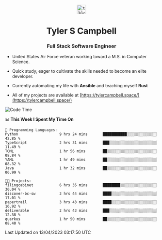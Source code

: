 <p align="center">
<a href="https://www.linkedin.com/in/t36campbell" target="blank"><img align="center" src="https://ik.imagekit.io/t36campbell/Portfolio/linkedin.png.original_m8bbGgPh6.png" alt="t36campbell" height="30" width="30" /></a>
</p>
<h1 align="center">Tyler S Campbell</h1>
<h3 align="center">Full Stack Software Engineer</h3>

* United States Air Force veteran working toward a M.S. in Computer Science.

* Quick study, eager to cultivate the skills needed to become an elite developer.

* Currently automating my life with **Ansible** and teaching myself **Rust**

* All of my projects are available at [https://tylercampbell.space/](https://tylercampbell.space/)

<!--START_SECTION:waka-->
![Code Time](http://img.shields.io/badge/Code%20Time-2%2C386%20hrs%2029%20mins-blue)

📊 **This Week I Spent My Time On** 

```text
💬 Programming Languages: 
Python                   9 hrs 24 mins       ███████████░░░░░░░░░░░░░░   42.85 % 
TypeScript               2 hrs 31 mins       ███░░░░░░░░░░░░░░░░░░░░░░   11.49 % 
TOML                     1 hr 56 mins        ██░░░░░░░░░░░░░░░░░░░░░░░   08.84 % 
YAML                     1 hr 49 mins        ██░░░░░░░░░░░░░░░░░░░░░░░   08.32 % 
Java                     1 hr 32 mins        ██░░░░░░░░░░░░░░░░░░░░░░░   06.99 % 

🐱‍💻 Projects: 
filingcabinet            6 hrs 35 mins       ████████░░░░░░░░░░░░░░░░░   30.04 % 
discover-bc-sw           3 hrs 44 mins       ████░░░░░░░░░░░░░░░░░░░░░   17.01 % 
papertrail               3 hrs 43 mins       ████░░░░░░░░░░░░░░░░░░░░░   16.92 % 
deliverable              2 hrs 43 mins       ███░░░░░░░░░░░░░░░░░░░░░░   12.38 % 
quarkus                  1 hr 50 mins        ██░░░░░░░░░░░░░░░░░░░░░░░   08.40 % 
```


 Last Updated on 13/04/2023 03:17:50 UTC
<!--END_SECTION:waka-->
